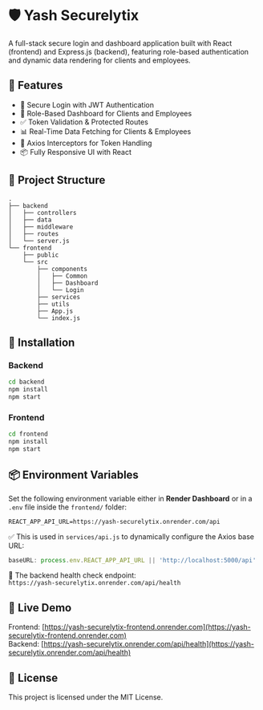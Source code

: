 # 🛡️ Yash Securelytix

A full-stack secure login and dashboard application built with React (frontend) and Express.js (backend), featuring role-based authentication and dynamic data rendering for clients and employees.

## 🚀 Features

- 🔐 Secure Login with JWT Authentication
- 👥 Role-Based Dashboard for Clients and Employees
- ✅ Token Validation & Protected Routes
- 📊 Real-Time Data Fetching for Clients & Employees
- 🔁 Axios Interceptors for Token Handling
- 📦 Fully Responsive UI with React

## 📁 Project Structure

```
.
├── backend
│   ├── controllers
│   ├── data
│   ├── middleware
│   ├── routes
│   └── server.js
└── frontend
    ├── public
    └── src
        ├── components
        │   ├── Common
        │   ├── Dashboard
        │   └── Login
        ├── services
        ├── utils
        ├── App.js
        └── index.js
```

## 🔧 Installation

### Backend

```bash
cd backend
npm install
npm start
```

### Frontend

```bash
cd frontend
npm install
npm start
```

## 📦 Environment Variables

Set the following environment variable either in **Render Dashboard** or in a `.env` file inside the `frontend/` folder:

```
REACT_APP_API_URL=https://yash-securelytix.onrender.com/api
```

✅ This is used in `services/api.js` to dynamically configure the Axios base URL:

```js
baseURL: process.env.REACT_APP_API_URL || 'http://localhost:5000/api'
```

📍 The backend health check endpoint:  
`https://yash-securelytix.onrender.com/api/health`

## 🔗 Live Demo

Frontend: [https://yash-securelytix-frontend.onrender.com](https://yash-securelytix-frontend.onrender.com)  
Backend: [https://yash-securelytix.onrender.com/api/health](https://yash-securelytix.onrender.com/api/health)

## 📄 License

This project is licensed under the MIT License.
